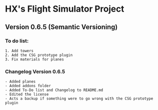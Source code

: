 # HX's Flight Simulator Project
## Version 0.6.5 (Semantic Versioning)
### To do list:
    1. Add towers
    2. Add the CSG prototype plugin
    3. Fix materials for planes

### Changelog Version 0.6.5
    - Added planes
    - Added addons folder
    - Added To-Do list and Changelog to README.md
    - Edited the license
    - Acts a backup if something were to go wrong with the CSG prototype plugin
    
